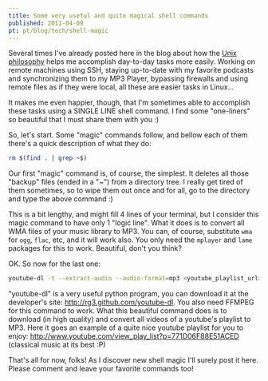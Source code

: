```yaml
---
title: Some very useful and quite magical shell commands
published: 2011-04-09
pt: pt/blog/tech/shell-magic
---
```


Several times I've already posted here in the blog about how the [Unix philosophy][1] helps me accomplish day-to-day tasks more easily.
Working on remote machines using SSH, staying up-to-date with my favorite podcasts and synchronizing them to my MP3 Player,
bypassing firewalls and using remote files as if they were local, all these are easier tasks in Linux...

It makes me even happier, though, that I'm sometimes able to accomplish these tasks using a SINGLE LINE shell command.
I find some "one-liners" so beautiful that I must share them with you :)

<!--more-->

So, let's start.
Some "magic" commands follow, and bellow each of them there's a quick description of what they do:

```bash
rm $(find . | grep ~$)
```

Our first "magic" command is, of course, the simplest.
It deletes all those "backup" files (ended in a "~") from a directory tree.
I really get tired of them sometimes, so to wipe them out once and for all, go to the directory and type the above command :)

<script src="https://gist.github.com/2718522.js"> </script>

This is a bit lengthy, and might fill 4 lines of your terminal, but I consider this magic command to have only 1 "logic line".
What it does is to convert all WMA files of your music library to MP3.
You can, of course, substitute `wma` for `ogg`, `flac`, etc, and it will work also.
You only need the `mplayer` and `lame` packages for this to work. Beautiful, don't you think?

OK. So now for the last one:

```bash
youtube-dl -t --extract-audio --audio-format=mp3 <youtube_playlist_url>
```

"youtube-dl" is a very useful python program, you can download it at the developer's site: <http://rg3.github.com/youtube-dl>.
You also need FFMPEG for this command to work.
What this beautiful command does is to download (in high quality) and convert all videos of a youtube's playlist to MP3.
Here it goes an example of a quite nice youtube playlist for you to enjoy:
<http://www.youtube.com/view_play_list?p=771D06F88E51ACED> (classical music at its best :P)

That's all for now, folks!
As I discover new shell magic I'll surely post it here.
Please comment and leave your favorite commands too!

[1]: <http://en.wikipedia.org/wiki/Unix_philosophy>
